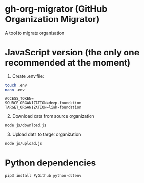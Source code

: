 # gh-org-migrator (GitHub Organization Migrator)
A tool to migrate organization

# JavaScript version (the only one recommended at the moment)

1. Create .env file:

```bash
touch .env
nano .env
```

```env
ACCESS_TOKEN=
SOURCE_ORGANIZATION=deep-foundation
TARGET_ORGANIZATION=link-foundation
```

2. Download data from source organization

```bash
node js/download.js
```

3. Upload data to target organization

```bash
node js/upload.js
```

# Python dependencies

```bash
pip3 install PyGithub python-dotenv
```
